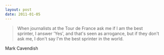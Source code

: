 ```yaml
---
layout: post
date: 2011-01-05
---
```


>When journalists at the Tour de France ask me if I am the best sprinter, I answer 'Yes', and that's seen as arrogance, but if they don't ask me, I don't say I'm the best sprinter in the world.

Mark Cavendish
